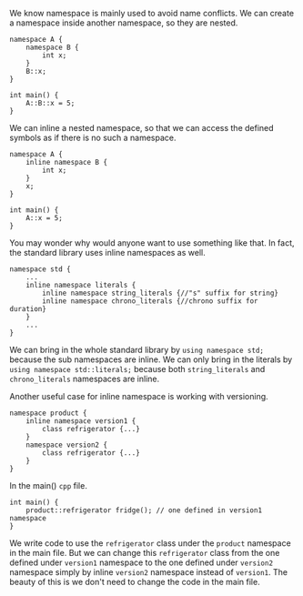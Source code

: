 
We know namespace is mainly used to avoid name conflicts. We can create a namespace inside another namespace, so they are nested.
```
namespace A {
	namespace B {
		int x;
	}
	B::x;
}

int main() {
	A::B::x = 5;
}
```

We can inline a nested namespace, so that we can access the defined symbols as if there is no such a namespace.
```
namespace A {
	inline namespace B {
		int x;
	}
	x;
}

int main() {
	A::x = 5;
}
```

You may wonder why would anyone want to use something like that. In fact, the standard library uses inline namespaces as well.
```
namespace std {
	...
	inline namespace literals {
		inline namespace string_literals {//"s" suffix for string}
		inline namespace chrono_literals {//chrono suffix for duration}
	}
	...
}
```
We can bring in the whole standard library by `using namespace std;` because the sub namespaces are inline. We can only bring in the literals by `using namespace std::literals;` because both `string_literals` and `chrono_literals` namespaces are inline.

Another useful case for inline namespace is working with versioning.
```
namespace product {
	inline namespace version1 {
		class refrigerator {...}
	}
	namespace version2 {
		class refrigerator {...}
	}
}
```
In the main() `cpp` file.
```
int main() {
	product::refrigerator fridge(); // one defined in version1 namespace
}
```
We write code to use the `refrigerator` class under the `product` namespace in the main file. But we can change this `refrigerator` class from the one defined under `version1` namespace to the one defined under `version2` namespace simply by inline `version2` namespace instead of `version1`. The beauty of this is we don't need to change the code in the main file.